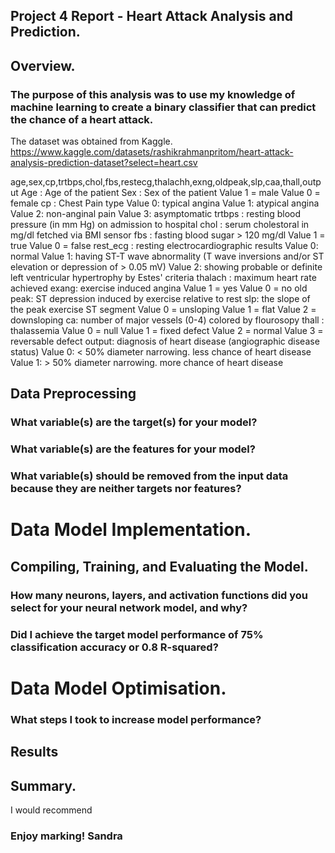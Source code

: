 ## Project 4 Report - Heart Attack Analysis and Prediction.

## Overview.
### The purpose of this analysis was to use my knowledge of machine learning to create a binary classifier that can predict the chance of a heart attack.

The dataset was obtained from Kaggle.
https://www.kaggle.com/datasets/rashikrahmanpritom/heart-attack-analysis-prediction-dataset?select=heart.csv

age,sex,cp,trtbps,chol,fbs,restecg,thalachh,exng,oldpeak,slp,caa,thall,output
Age : Age of the patient
Sex : Sex of the patient
    Value 1 = male
    Value 0 = female
cp : Chest Pain type 
    Value 0: typical angina
    Value 1: atypical angina
    Value 2: non-anginal pain
    Value 3: asymptomatic
trtbps : resting blood pressure (in mm Hg) on admission to hospital
chol : serum cholestoral in mg/dl fetched via BMI sensor
fbs : fasting blood sugar > 120 mg/dl
    Value 1 = true
    Value 0 = false
rest_ecg : resting electrocardiographic results
    Value 0: normal
    Value 1: having ST-T wave abnormality (T wave inversions and/or ST elevation or depression of > 0.05 mV)
    Value 2: showing probable or definite left ventricular hypertrophy by Estes' criteria
thalach : maximum heart rate achieved
exang: exercise induced angina
    Value 1 = yes
    Value 0 = no
old peak: ST depression induced by exercise relative to rest
slp: the slope of the peak exercise ST segment
    Value 0 = unsloping
    Value 1 = flat
    Value 2 = downsloping
ca: number of major vessels (0-4) colored by flourosopy
thall : thalassemia
    Value 0 = null
    Value 1 = fixed defect
    Value 2 = normal
    Value 3 = reversable defect
output: diagnosis of heart disease (angiographic disease status)
    Value 0: < 50% diameter narrowing. less chance of heart disease
    Value 1: > 50% diameter narrowing. more chance of heart disease

## Data Preprocessing

### What variable(s) are the target(s) for your model?

### What variable(s) are the features for your model?
### What variable(s) should be removed from the input data because they are neither targets nor features?

# Data Model Implementation.
## Compiling, Training, and Evaluating the Model.

### How many neurons, layers, and activation functions did you select for your neural network model, and why?

### Did I achieve the target model performance of 75% classification accuracy or 0.8 R-squared?

# Data Model Optimisation.
### What steps I took to increase model performance?


## Results
## Summary.

I would recommend 

### Enjoy marking! Sandra